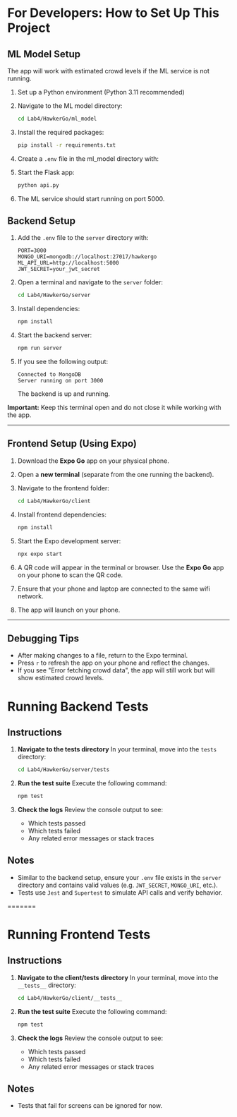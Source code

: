 # For Developers: How to Set Up This Project

## ML Model Setup

The app will work with estimated crowd levels if the ML service is not running.

1. Set up a Python environment (Python 3.11 recommended)

2. Navigate to the ML model directory:

   ```bash
   cd Lab4/HawkerGo/ml_model
   ```

3. Install the required packages:

   ```bash
   pip install -r requirements.txt
   ```

4. Create a `.env` file in the ml_model directory with:

5. Start the Flask app:

   ```bash
   python api.py
   ```

6. The ML service should start running on port 5000.

## Backend Setup

1. Add the `.env` file to the `server` directory with:

   ```
   PORT=3000
   MONGO_URI=mongodb://localhost:27017/hawkergo
   ML_API_URL=http://localhost:5000
   JWT_SECRET=your_jwt_secret
   ```

2. Open a terminal and navigate to the `server` folder:

   ```bash
   cd Lab4/HawkerGo/server
   ```

3. Install dependencies:

   ```bash
   npm install
   ```

4. Start the backend server:

   ```bash
   npm run server
   ```

5. If you see the following output:

   ```
   Connected to MongoDB
   Server running on port 3000
   ```

   The backend is up and running.

**Important:** Keep this terminal open and do not close it while working with the app.

---

## Frontend Setup (Using Expo)

1. Download the **Expo Go** app on your physical phone.

2. Open a **new terminal** (separate from the one running the backend).

3. Navigate to the frontend folder:

   ```bash
   cd Lab4/HawkerGo/client
   ```

4. Install frontend dependencies:

   ```bash
   npm install
   ```

5. Start the Expo development server:

   ```bash
   npx expo start
   ```

6. A QR code will appear in the terminal or browser. Use the **Expo Go** app on your phone to scan the QR code.
7. Ensure that your phone and laptop are connected to the same wifi network.

8. The app will launch on your phone.

---

## Debugging Tips

- After making changes to a file, return to the Expo terminal.
- Press `r` to refresh the app on your phone and reflect the changes.
- If you see "Error fetching crowd data", the app will still work but will show estimated crowd levels.

# Running Backend Tests

## Instructions

1. **Navigate to the tests directory**
   In your terminal, move into the `tests` directory:

   ```bash
   cd Lab4/HawkerGo/server/tests
   ```

2. **Run the test suite**
   Execute the following command:

   ```bash
   npm test
   ```

3. **Check the logs**
   Review the console output to see:
   - Which tests passed
   - Which tests failed
   - Any related error messages or stack traces

## Notes

- Similar to the backend setup, ensure your `.env` file exists in the `server` directory and contains valid values (e.g. `JWT_SECRET`, `MONGO_URI`, etc.).
- Tests use `Jest` and `Supertest` to simulate API calls and verify behavior.

=======

# Running Frontend Tests

## Instructions

1. **Navigate to the client/tests directory**
   In your terminal, move into the `__tests__` directory:

   ```bash
   cd Lab4/HawkerGo/client/__tests__
   ```

2. **Run the test suite**
   Execute the following command:

   ```bash
   npm test
   ```

3. **Check the logs**
   Review the console output to see:
   - Which tests passed
   - Which tests failed
   - Any related error messages or stack traces

## Notes

- Tests that fail for screens can be ignored for now.
